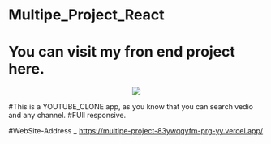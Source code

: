

# Multipe_Project_React
# You can visit my fron end project here.

<p align="center">
  <a href="https://skillicons.dev">
    <img src="https://skillicons.dev/icons?i=git,github,vscode,html,css,js,react,vite,tailwind,vercel" />
  </a>
</p>

#This is a YOUTUBE_CLONE app, as you know that you can search vedio and any channel.
#FUll responsive.



#WebSite-Address _ https://multipe-project-83ywqqyfm-prg-yy.vercel.app/
